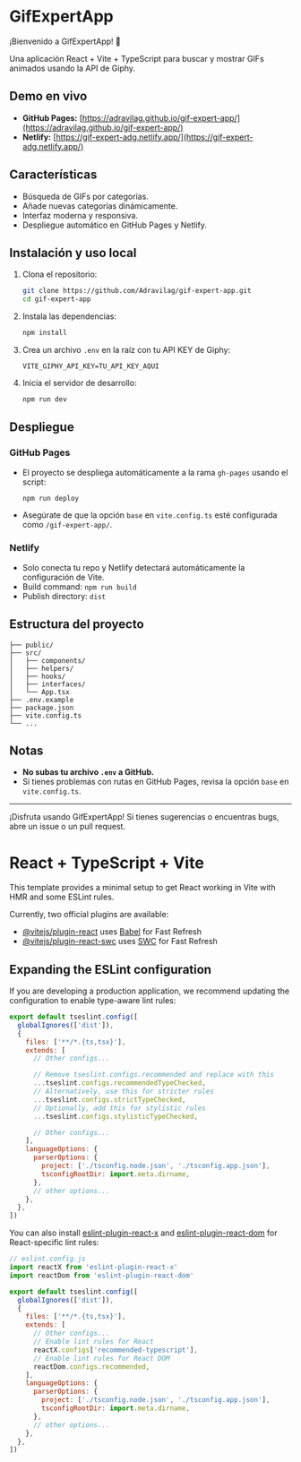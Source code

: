 # GifExpertApp

¡Bienvenido a GifExpertApp! 🚀

Una aplicación React + Vite + TypeScript para buscar y mostrar GIFs animados usando la API de Giphy.

## Demo en vivo

- **GitHub Pages:** [https://adravilag.github.io/gif-expert-app/](https://adravilag.github.io/gif-expert-app/)
- **Netlify:** [https://gif-expert-adg.netlify.app/](https://gif-expert-adg.netlify.app/)

## Características

- Búsqueda de GIFs por categorías.
- Añade nuevas categorías dinámicamente.
- Interfaz moderna y responsiva.
- Despliegue automático en GitHub Pages y Netlify.

## Instalación y uso local

1. Clona el repositorio:
   ```sh
   git clone https://github.com/Adravilag/gif-expert-app.git
   cd gif-expert-app
   ```
2. Instala las dependencias:
   ```sh
   npm install
   ```
3. Crea un archivo `.env` en la raíz con tu API KEY de Giphy:
   ```env
   VITE_GIPHY_API_KEY=TU_API_KEY_AQUI
   ```
4. Inicia el servidor de desarrollo:
   ```sh
   npm run dev
   ```

## Despliegue

### GitHub Pages
- El proyecto se despliega automáticamente a la rama `gh-pages` usando el script:
  ```sh
  npm run deploy
  ```
- Asegúrate de que la opción `base` en `vite.config.ts` esté configurada como `/gif-expert-app/`.

### Netlify
- Solo conecta tu repo y Netlify detectará automáticamente la configuración de Vite.
- Build command: `npm run build`
- Publish directory: `dist`

## Estructura del proyecto

```
├── public/
├── src/
│   ├── components/
│   ├── helpers/
│   ├── hooks/
│   ├── interfaces/
│   └── App.tsx
├── .env.example
├── package.json
├── vite.config.ts
└── ...
```

## Notas
- **No subas tu archivo `.env` a GitHub.**
- Si tienes problemas con rutas en GitHub Pages, revisa la opción `base` en `vite.config.ts`.

---

¡Disfruta usando GifExpertApp! Si tienes sugerencias o encuentras bugs, abre un issue o un pull request.

# React + TypeScript + Vite

This template provides a minimal setup to get React working in Vite with HMR and some ESLint rules.

Currently, two official plugins are available:

- [@vitejs/plugin-react](https://github.com/vitejs/vite-plugin-react/blob/main/packages/plugin-react) uses [Babel](https://babeljs.io/) for Fast Refresh
- [@vitejs/plugin-react-swc](https://github.com/vitejs/vite-plugin-react/blob/main/packages/plugin-react-swc) uses [SWC](https://swc.rs/) for Fast Refresh

## Expanding the ESLint configuration

If you are developing a production application, we recommend updating the configuration to enable type-aware lint rules:

```js
export default tseslint.config([
  globalIgnores(['dist']),
  {
    files: ['**/*.{ts,tsx}'],
    extends: [
      // Other configs...

      // Remove tseslint.configs.recommended and replace with this
      ...tseslint.configs.recommendedTypeChecked,
      // Alternatively, use this for stricter rules
      ...tseslint.configs.strictTypeChecked,
      // Optionally, add this for stylistic rules
      ...tseslint.configs.stylisticTypeChecked,

      // Other configs...
    ],
    languageOptions: {
      parserOptions: {
        project: ['./tsconfig.node.json', './tsconfig.app.json'],
        tsconfigRootDir: import.meta.dirname,
      },
      // other options...
    },
  },
])
```

You can also install [eslint-plugin-react-x](https://github.com/Rel1cx/eslint-react/tree/main/packages/plugins/eslint-plugin-react-x) and [eslint-plugin-react-dom](https://github.com/Rel1cx/eslint-react/tree/main/packages/plugins/eslint-plugin-react-dom) for React-specific lint rules:

```js
// eslint.config.js
import reactX from 'eslint-plugin-react-x'
import reactDom from 'eslint-plugin-react-dom'

export default tseslint.config([
  globalIgnores(['dist']),
  {
    files: ['**/*.{ts,tsx}'],
    extends: [
      // Other configs...
      // Enable lint rules for React
      reactX.configs['recommended-typescript'],
      // Enable lint rules for React DOM
      reactDom.configs.recommended,
    ],
    languageOptions: {
      parserOptions: {
        project: ['./tsconfig.node.json', './tsconfig.app.json'],
        tsconfigRootDir: import.meta.dirname,
      },
      // other options...
    },
  },
])
```
